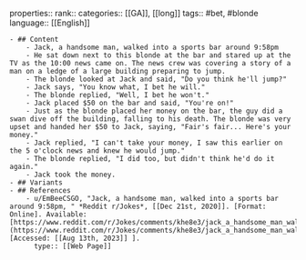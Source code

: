 properties::
rank::
categories:: [[GA]], [[long]]
tags:: #bet, #blonde
language:: [[English]]

	- ## Content
		- Jack, a handsome man, walked into a sports bar around 9:58pm
		- He sat down next to this blonde at the bar and stared up at the TV as the 10:00 news came on. The news crew was covering a story of a man on a ledge of a large building preparing to jump.
		- The blonde looked at Jack and said, "Do you think he'll jump?"
		- Jack says, "You know what, I bet he will."
		- The blonde replied, "Well, I bet he won't."
		- Jack placed $50 on the bar and said, "You're on!"
		- Just as the blonde placed her money on the bar, the guy did a swan dive off the building, falling to his death. The blonde was very upset and handed her $50 to Jack, saying, "Fair's fair... Here's your money."
		- Jack replied, "I can't take your money, I saw this earlier on the 5 o'clock news and knew he would jump."
		- The blonde replied, "I did too, but didn't think he'd do it again."
		- Jack took the money.
	- ## Variants
	- ## References
		- u/EmBeeCSGO, "Jack, a handsome man, walked into a sports bar around 9:58pm, " *Reddit r/Jokes*, [[Dec 21st, 2020]]. [Format: Online]. Available: [https://www.reddit.com/r/Jokes/comments/khe8e3/jack_a_handsome_man_walked_into_a_sports_bar/](https://www.reddit.com/r/Jokes/comments/khe8e3/jack_a_handsome_man_walked_into_a_sports_bar/). [Accessed: [[Aug 13th, 2023]] ].
		  type:: [[Web Page]]